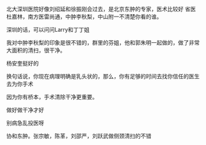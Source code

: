 北大深圳医院好像刘绍延和徐振刚会过去，是北京东肿的专家，医术比较好
省医杜嘉林，南方医雷尚通，中肿李秋梨，中山附一不清楚你看的谁。

深圳的话，可以问问Larry和丁丁姐

我对中肿李秋梨的印象是很不错的，群里的芬姐，他和郭朱明一起做的，做了非常大面积的清扫，很干净。

杨安奎挺好的

换句话说，你现在病理明确是乳头状的，那么，你有足够的时间去找你信任的医生去为你手术

因为你有桥本，手术清除干净更重要。

做好做干净才好

别病急乱投医呀

协和东肿。张宗敏，陈革，刘邵严，刘跃武做侧颈清扫的不错

